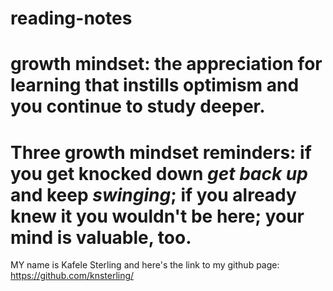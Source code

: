 # reading-notes
# growth mindset: the appreciation for learning that instills optimism and you continue to study deeper.
# Three growth mindset reminders: if you get knocked down *get back up* and keep _swinging_; if you already knew it you wouldn't be here; your mind is **valuable**, too.

MY name is Kafele Sterling and here's the link to my github page:
https://github.com/knsterling/

